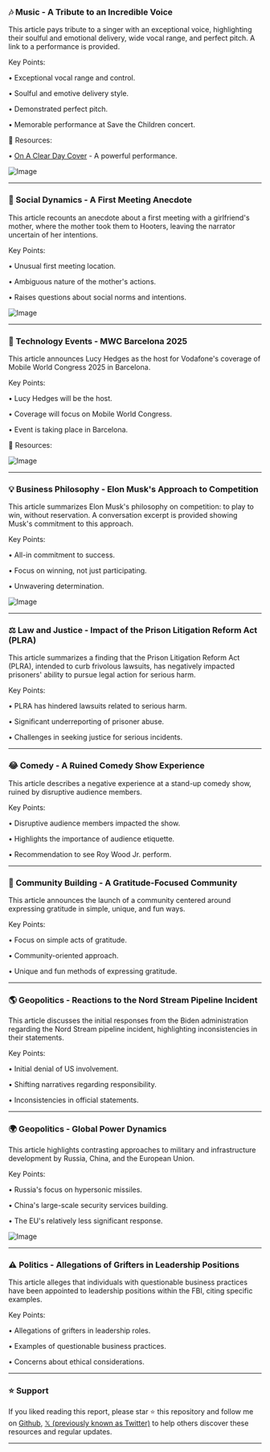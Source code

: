 ### 🎶 Music -  A Tribute to an Incredible Voice

This article pays tribute to a singer with an exceptional voice, highlighting their soulful and emotional delivery, wide vocal range, and perfect pitch.  A link to a performance is provided.

Key Points:

• Exceptional vocal range and control.


• Soulful and emotive delivery style.


• Demonstrated perfect pitch.


• Memorable performance at Save the Children concert.


🔗 Resources:

• [On A Clear Day Cover](https://youtube.com/watch?v=59rLE70MX4w) -  A powerful performance.

![Image](https://pbs.twimg.com/ext_tw_video_thumb/1894050013811965952/pu/img/YI5AbzGcKPjjtaRW.jpg)



---
### 🤔 Social Dynamics -  A First Meeting Anecdote

This article recounts an anecdote about a first meeting with a girlfriend's mother, where the mother took them to Hooters, leaving the narrator uncertain of her intentions.

Key Points:

• Unusual first meeting location.


• Ambiguous nature of the mother's actions.


• Raises questions about social norms and intentions.


![Image](https://pbs.twimg.com/media/GkUpELaWYAArb9h?format=jpg&name=small)



---
### 🚀 Technology Events - MWC Barcelona 2025

This article announces Lucy Hedges as the host for Vodafone's coverage of Mobile World Congress 2025 in Barcelona.

Key Points:

• Lucy Hedges will be the host.


• Coverage will focus on Mobile World Congress.


• Event is taking place in Barcelona.


🔗 Resources:

![Image](https://pbs.twimg.com/ext_tw_video_thumb/1892922281103441920/pu/img/DYT2NAMuwWjEYksY.jpg)



---
### 💡 Business Philosophy - Elon Musk's Approach to Competition

This article summarizes Elon Musk's philosophy on competition:  to play to win, without reservation.  A conversation excerpt is provided showing Musk's commitment to this approach.

Key Points:

•  All-in commitment to success.


•  Focus on winning, not just participating.


•  Unwavering determination.


![Image](https://pbs.twimg.com/ext_tw_video_thumb/1894048749820755968/pu/img/kgYQZCPxz9jUBKHT.jpg)



---
### ⚖️ Law and Justice -  Impact of the Prison Litigation Reform Act (PLRA)

This article summarizes a finding that the Prison Litigation Reform Act (PLRA), intended to curb frivolous lawsuits, has negatively impacted prisoners' ability to pursue legal action for serious harm.


Key Points:

•  PLRA has hindered lawsuits related to serious harm.


•  Significant underreporting of prisoner abuse.


•  Challenges in seeking justice for serious incidents.



---
### 😂 Comedy - A Ruined Comedy Show Experience

This article describes a negative experience at a stand-up comedy show, ruined by disruptive audience members.

Key Points:

• Disruptive audience members impacted the show.


•  Highlights the importance of audience etiquette.


•  Recommendation to see Roy Wood Jr. perform.



---
### 🎉 Community Building -  A Gratitude-Focused Community

This article announces the launch of a community centered around expressing gratitude in simple, unique, and fun ways.

Key Points:

• Focus on simple acts of gratitude.


•  Community-oriented approach.


•  Unique and fun methods of expressing gratitude.



---
### 🌎 Geopolitics -  Reactions to the Nord Stream Pipeline Incident

This article discusses the initial responses from the Biden administration regarding the Nord Stream pipeline incident, highlighting inconsistencies in their statements.

Key Points:

•  Initial denial of US involvement.


•  Shifting narratives regarding responsibility.


•  Inconsistencies in official statements.



---
### 🌍 Geopolitics -  Global Power Dynamics

This article highlights contrasting approaches to military and infrastructure development by Russia, China, and the European Union.

Key Points:

•  Russia's focus on hypersonic missiles.


•  China's large-scale security services building.


•  The EU's relatively less significant response.


![Image](https://pbs.twimg.com/media/Gkf1Zq1XQAAnMYa?format=jpg&name=small)



---
### ⚠️ Politics -  Allegations of Grifters in Leadership Positions

This article alleges that individuals with questionable business practices have been appointed to leadership positions within the FBI, citing specific examples.

Key Points:

•  Allegations of grifters in leadership roles.


•  Examples of questionable business practices.


•  Concerns about ethical considerations.


---

### ⭐️ Support

If you liked reading this report, please star ⭐️ this repository and follow me on [Github](https://github.com/Drix10), [𝕏 (previously known as Twitter)](https://x.com/DRIX_10_) to help others discover these resources and regular updates.

---